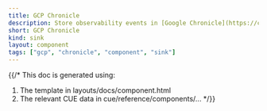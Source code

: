 ```yaml
---
title: GCP Chronicle
description: Store observability events in [Google Chronicle](https://cloud.google.com/chronicle/docs/overview)
short: GCP Chronicle
kind: sink
layout: component
tags: ["gcp", "chronicle", "component", "sink"]
---
```


{{/*
This doc is generated using:

1. The template in layouts/docs/component.html
2. The relevant CUE data in cue/reference/components/...
*/}}
